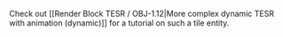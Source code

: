Check out [[Render Block TESR / OBJ-1.12|More complex dynamic TESR with animation (dynamic)]] for a tutorial on such a tile entity.
